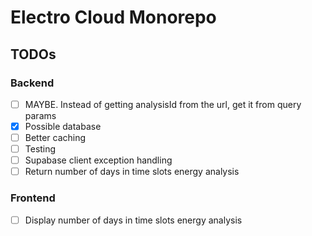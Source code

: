 # Electro Cloud Monorepo

## TODOs

### Backend

- [ ] MAYBE. Instead of getting analysisId from the url, get it from query params
- [x] Possible database
- [ ] Better caching
- [ ] Testing
- [ ] Supabase client exception handling
- [ ] Return number of days in time slots energy analysis

### Frontend
- [ ] Display number of days in time slots energy analysis